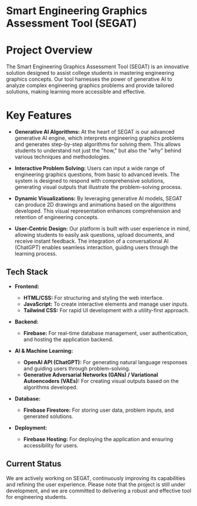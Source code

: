 # Smart Engineering Graphics Assessment Tool (SEGAT)

# Project Overview

The Smart Engineering Graphics Assessment Tool (SEGAT) is an innovative solution designed to assist college students in mastering engineering graphics concepts. Our tool harnesses the power of generative AI to analyze complex engineering graphics problems and provide tailored solutions, making learning more accessible and effective.

# Key Features

- **Generative AI Algorithms:** At the heart of SEGAT is our advanced generative AI engine, which interprets engineering graphics problems and generates step-by-step algorithms for solving them. This allows students to understand not just the "how," but also the "why" behind various techniques and methodologies.

- **Interactive Problem Solving:** Users can input a wide range of engineering graphics questions, from basic to advanced levels. The system is designed to respond with comprehensive solutions, generating visual outputs that illustrate the problem-solving process.

- **Dynamic Visualizations:** By leveraging generative AI models, SEGAT can produce 2D drawings and animations based on the algorithms developed. This visual representation enhances comprehension and retention of engineering concepts.

- **User-Centric Design:** Our platform is built with user experience in mind, allowing students to easily ask questions, upload documents, and receive instant feedback. The integration of a conversational AI (ChatGPT) enables seamless interaction, guiding users through the learning process.

## Tech Stack

- **Frontend:**
  - **HTML/CSS:** For structuring and styling the web interface.
  - **JavaScript:** To create interactive elements and manage user inputs.
  - **Tailwind CSS:** For rapid UI development with a utility-first approach.

- **Backend:**
  - **Firebase:** For real-time database management, user authentication, and hosting the application backend.

- **AI & Machine Learning:**
  - **OpenAI API (ChatGPT):** For generating natural language responses and guiding users through problem-solving.
  - **Generative Adversarial Networks (GANs) / Variational Autoencoders (VAEs):** For creating visual outputs based on the algorithms developed.

- **Database:**
  - **Firebase Firestore:** For storing user data, problem inputs, and generated solutions.

- **Deployment:**
  - **Firebase Hosting:** For deploying the application and ensuring accessibility for users.

## Current Status

We are actively working on SEGAT, continuously improving its capabilities and refining the user experience. Please note that the project is still under development, and we are committed to delivering a robust and effective tool for engineering students.
